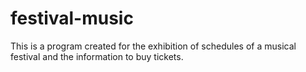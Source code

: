 # festival-music
This is a program created for the exhibition of schedules of a musical festival and the information to buy tickets.
